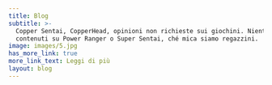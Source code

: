 ```yaml
---
title: Blog
subtitle: >-
  Copper Sentai, CopperHead, opinioni non richieste sui giochini. Niente
  contenuti su Power Ranger o Super Sentai, ché mica siamo regazzini.
image: images/5.jpg
has_more_link: true
more_link_text: Leggi di più
layout: blog
---
```

